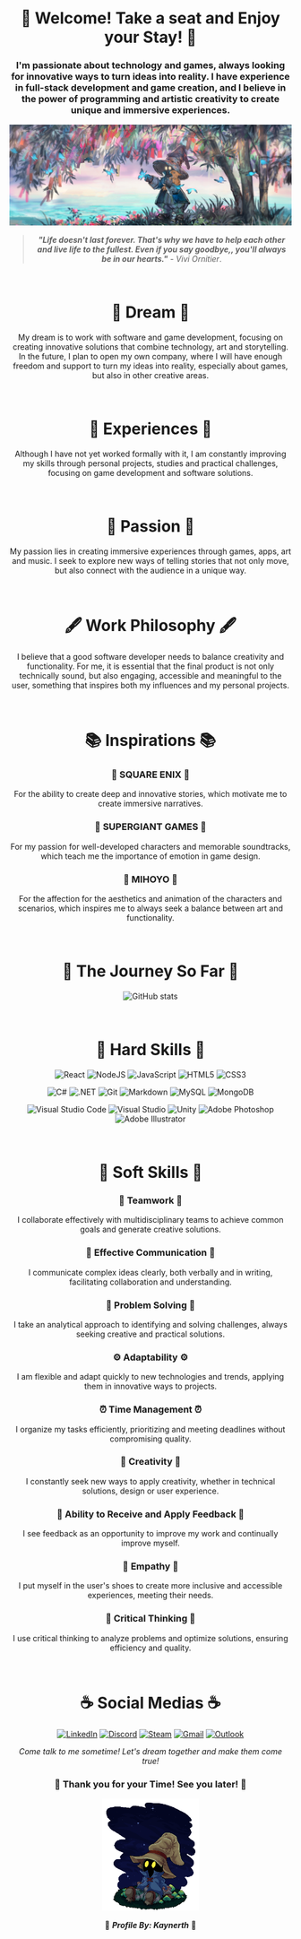 <div align="center">

# :fallen_leaf: Welcome! Take a seat and Enjoy your Stay! :fallen_leaf:

### I'm passionate about technology and games, always looking for innovative ways to turn ideas into reality. I have experience in full-stack development and game creation, and I believe in the power of programming and artistic creativity to create unique and immersive experiences.

![vivi_background](./vivi_background.jpg)

> _**"Life doesn't last forever. That's why we have to help each other and live life to the fullest. Even if you say goodbye,, you'll always be in our hearts."** - Vivi Ornitier_.

<br>

# :maple_leaf: Dream :maple_leaf:

My dream is to work with software and game development, focusing on creating innovative solutions that combine technology, art and storytelling. In the future, I plan to open my own company, where I will have enough freedom and support to turn my ideas into reality, especially about games, but also in other creative areas.

<br>

# :seedling: Experiences :seedling:

Although I have not yet worked formally with it, I am constantly improving my skills through personal projects, studies and practical challenges, focusing on game development and software solutions.

<br>

# :sparkling_heart: Passion :sparkling_heart:

My passion lies in creating immersive experiences through games, apps, art and music. I seek to explore new ways of telling stories that not only move, but also connect with the audience in a unique way.

<br>

# :fountain_pen: Work Philosophy :fountain_pen:

I believe that a good software developer needs to balance creativity and functionality. For me, it is essential that the final product is not only technically sound, but also engaging, accessible and meaningful to the user, something that inspires both my influences and my personal projects.

<br>

# :books: Inspirations :books:

### :game_die: **SQUARE ENIX** :game_die:

For the ability to create deep and innovative stories, which motivate me to create immersive narratives.

### :musical_score: **SUPERGIANT GAMES** :musical_score:

For my passion for well-developed characters and memorable soundtracks, which teach me the importance of emotion in game design.

### :art: **MIHOYO** :art:

For the affection for the aesthetics and animation of the characters and scenarios, which inspires me to always seek a balance between art and functionality.

<br>

# :notebook: The Journey So Far :notebook:

![GitHub stats](https://github-readme-stats.vercel.app/api?username=kaynerth&show_icons=true&theme=vision-friendly-dark&show=reviews,discussions_started,discussions_answered&hide_title=true)

<br>

# :green_book: Hard Skills :green_book:

![React](https://img.shields.io/badge/React-20232A?style=for-the-badge&logo=react&logoColor=61DAFB)
![NodeJS](https://img.shields.io/badge/node.js-6DA55F?style=for-the-badge&logo=node.js&logoColor=white)
![JavaScript](https://img.shields.io/badge/javascript-%23323330.svg?style=for-the-badge&logo=javascript&logoColor=%23F7DF1E)
![HTML5](https://img.shields.io/badge/html5-%23E34F26.svg?style=for-the-badge&logo=html5&logoColor=white)
![CSS3](https://img.shields.io/badge/css3-%231572B6.svg?style=for-the-badge&logo=css3&logoColor=white)


![C#](https://img.shields.io/badge/c%23-%23239120.svg?style=for-the-badge&logo=csharp&logoColor=white)
![.NET](https://img.shields.io/badge/.NET-512BD4.svg?style=for-the-badge&logo=dotnet&logoColor=white)
![Git](https://img.shields.io/badge/git-%23F05033.svg?style=for-the-badge&logo=git&logoColor=white)
![Markdown](https://img.shields.io/badge/markdown-%23000000.svg?style=for-the-badge&logo=markdown&logoColor=white)
![MySQL](https://img.shields.io/badge/MySQL-00000F?style=for-the-badge&logo=mysql&logoColor=white)
![MongoDB](https://img.shields.io/badge/MongoDB-%234ea94b.svg?style=for-the-badge&logo=mongodb&logoColor=white)


![Visual Studio Code](https://img.shields.io/badge/Visual%20Studio%20Code-0078d7.svg?style=for-the-badge&logo=visual-studio-code&logoColor=white)
![Visual Studio](https://img.shields.io/badge/Visual%20Studio-5C2D91.svg?style=for-the-badge&logo=visual-studio&logoColor=white)
![Unity](https://img.shields.io/badge/unity-%23000000.svg?style=for-the-badge&logo=unity&logoColor=white)
![Adobe Photoshop](https://img.shields.io/badge/adobe%20photoshop-%2331A8FF.svg?style=for-the-badge&logo=adobe%20photoshop&logoColor=white)
![Adobe Illustrator](https://img.shields.io/badge/adobe%20illustrator-%23FF9A00.svg?style=for-the-badge&logo=adobe%20illustrator&logoColor=white)

<br>

# :blue_book: Soft Skills :blue_book:

### :handshake: Teamwork :handshake:

I collaborate effectively with multidisciplinary teams to achieve common goals and generate creative solutions.

### :mega: Effective Communication :mega:

I communicate complex ideas clearly, both verbally and in writing, facilitating collaboration and understanding.

### :mag_right: Problem Solving :mag_right:

I take an analytical approach to identifying and solving challenges, always seeking creative and practical solutions.

### :gear: Adaptability :gear:

I am flexible and adapt quickly to new technologies and trends, applying them in innovative ways to projects.

### :alarm_clock: Time Management :alarm_clock:

I organize my tasks efficiently, prioritizing and meeting deadlines without compromising quality.

### :milky_way: Creativity :milky_way:

I constantly seek new ways to apply creativity, whether in technical solutions, design or user experience.

### :speech_balloon: Ability to Receive and Apply Feedback :speech_balloon:

I see feedback as an opportunity to improve my work and continually improve myself.

### :revolving_hearts: Empathy :revolving_hearts:

I put myself in the user's shoes to create more inclusive and accessible experiences, meeting their needs.

### :microscope: Critical Thinking :microscope:

I use critical thinking to analyze problems and optimize solutions, ensuring efficiency and quality.

<br>

# :coffee: Social Medias :coffee:

<a href="https://www.linkedin.com/in/alexandre-mendonça-ab554b199/" target="_blank">![LinkedIn](https://img.shields.io/badge/linkedin-%230077B5.svg?style=for-the-badge&logo=linkedin&logoColor=white)</a>
<a href="https://discord.com/users/179071089203216385">![Discord](https://img.shields.io/badge/Discord-%235865F2.svg?style=for-the-badge&logo=discord&logoColor=white)</a>
<a href="https://steamcommunity.com/profiles/100341330">![Steam](https://img.shields.io/badge/steam-%23000000.svg?style=for-the-badge&logo=steam&logoColor=white)</a>
<a href="mailto:alexandre.development@gmail.com.br">![Gmail](https://img.shields.io/badge/Gmail-D14836?style=for-the-badge&logo=gmail&logoColor=white)</a>
<a href="mailto:alexandre.development@outlook.com.br">![Outlook](https://img.shields.io/badge/Microsoft_Outlook-0078D4?style=for-the-badge&logo=microsoft-outlook&logoColor=white)</a>

_Come talk to me sometime! Let's dream together and make them come true!_

### :star2: Thank you for your Time! See you later! :star2:
<img src="./vivi_gif.gif" height="200">

:wave: _**Profile By: Kaynerth**_ :wave:

</div>
